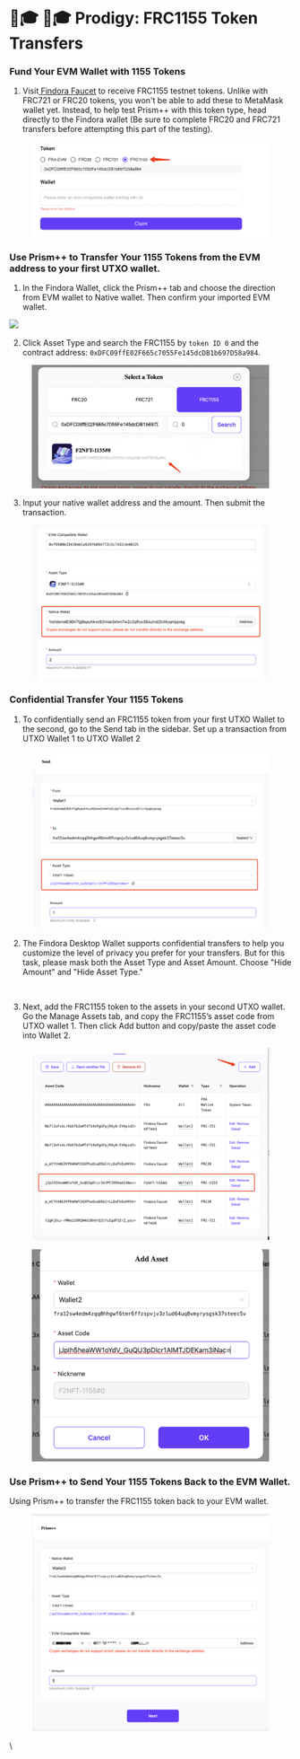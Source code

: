 # 🧑🎓 🧑🎓 Prodigy: FRC1155 Token Transfers

### Fund Your EVM Wallet with 1155 Tokens&#x20;

1. Visit[ Findora Faucet](https://faucet.findora.org/) to receive FRC1155 testnet tokens. Unlike with FRC721 or FRC20 tokens, you won't be able to add these to MetaMask wallet yet. Instead, to help test Prism++ with this token type, head directly to the Findora wallet (Be sure to complete FRC20 and FRC721 transfers before attempting this part of the testing).

<figure><img src="../../../../.gitbook/assets/image (45).png" alt=""><figcaption></figcaption></figure>

### Use Prism++ to Transfer Your 1155 Tokens from the EVM address to your first UTXO wallet.

1. In the Findora Wallet, click the Prism++ tab and choose the direction from EVM wallet to Native wallet. Then confirm your imported EVM wallet.

![](https://lh6.googleusercontent.com/UUz\_ThmzLXC16UsFygIGeYXZm50Z-R\_EJa49heMnB2SRoQurmNSGrtkOdxzqj\_oYCr44Kz0Dg9u7agFfMf-T6uf1Nzmuk2ZoEM0rPAZRCqWwIJS7\_62DJ8j3aVGsJB\_Ml5K3UzbX\_ooafYbTUK1vWPs)

2. Click Asset Type and search the FRC1155 by `token ID 0` and the contract address: `0xDFC09ffE02F665c7055Fe145dcDB1b697D58a984`.

<figure><img src="../../../../.gitbook/assets/image (41).png" alt=""><figcaption></figcaption></figure>

3. Input your native wallet address and the amount. Then submit the transaction.

<figure><img src="../../../../.gitbook/assets/image (33).png" alt=""><figcaption></figcaption></figure>

### Confidential Transfer Your 1155 Tokens&#x20;

1. To confidentially send an FRC1155 token from your first UTXO Wallet to the second, go to the Send tab in the sidebar. Set up a transaction from UTXO Wallet 1 to UTXO Wallet 2

<figure><img src="../../../../.gitbook/assets/image (50).png" alt=""><figcaption></figcaption></figure>

2. The Findora Desktop Wallet supports confidential transfers to help you customize the level of privacy you prefer for your transfers. But for this task, please mask both the Asset Type and Asset Amount. Choose "Hide Amount" and "Hide Asset Type."

<figure><img src="https://lh6.googleusercontent.com/bnR6PXICduhPlguWDU-_pyjH1-tdNe0qZ-aFa7JyiLKFc8KBHbjyH4rFxLMzUwBcqUcHhp5uMzqh1P5IM071an-tpgNgNPzw9bojf4r8OskNl468jGxb7YRfkIeDQ-PcubVKgNtnVXGC_V4mrN-f8nw" alt=""><figcaption></figcaption></figure>

3. Next, add the FRC1155 token to the assets in your second UTXO wallet. Go the Manage Assets tab, and copy the FRC1155’s asset code from UTXO wallet 1. Then click Add button and copy/paste the asset code into Wallet 2.

<figure><img src="../../../../.gitbook/assets/image (49).png" alt=""><figcaption></figcaption></figure>

<figure><img src="../../../../.gitbook/assets/image (34).png" alt=""><figcaption></figcaption></figure>

### Use Prism++ to Send Your 1155 Tokens Back to the EVM Wallet.

Using Prism++ to transfer the FRC1155 token back to your EVM wallet.

<figure><img src="../../../../.gitbook/assets/image (42).png" alt=""><figcaption></figcaption></figure>

\
